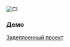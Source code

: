 ![CI](https://github.com/Ferrayd/rails-project-64//workflows/CI/badge.svg)
### Демо
[Задеплоенный проект](https://mysite-fjqw.onrender.com/)
